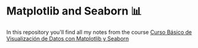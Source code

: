 # Matplotlib and Seaborn :bar_chart:

In this repository you'll find all my notes from the course [Curso Básico de Visualización de Datos con Matplotlib y Seaborn](https://platzi.com/cursos/matplotlib-seaborn/)
